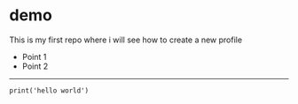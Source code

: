 # demo
This is my first repo where i will see how to create a new profile


- Point 1
- Point 2

___

```
print('hello world')
```
